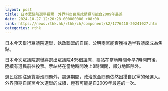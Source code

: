 ```yaml
---
layout: post
title: 日本眾議院選舉投票　外界料自民黨成績極可能自2009年最差
date: 2024-10-27 12:20:28.000000000 +08:00
link: https://news.rthk.hk/rthk/ch/component/k2/1776410-20241027.htm
categories: rthk
---
```


日本今天舉行眾議院選舉，執政聯盟的自民、公明兩黨能否獲得過半數議席成為焦點。

日本今次眾議院選舉將選出眾議院465個議席，票站在當地時間今早7時開門後，陸續有選民前往投票。票站將在當地時間晚上8時關閉，部分地區除外。

選民除關注通貨膨漲問題外，競選期間，政治獻金問題依然困擾自民黨的候選人。外界預期自民黨今次選舉的成績，極有可能是自2009年最差的一次。
